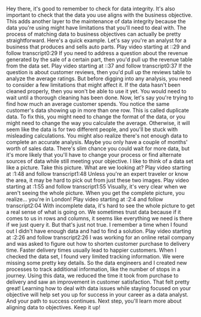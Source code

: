 
Hey there, it's good to remember to check for data integrity. It's also important to check that the data you use aligns with the business objective. This adds another layer to the maintenance of data integrity because the data you're using might have limitations that you'll need to deal with. The process of matching data to business objectives can actually be pretty straightforward. Here's a quick example. Let's say you're an analyst for a business that produces and sells auto parts.
Play video starting at ::29 and follow transcript0:29
If you need to address a question about the revenue generated by the sale of a certain part, then you'd pull up the revenue table from the data set.
Play video starting at ::37 and follow transcript0:37
If the question is about customer reviews, then you'd pull up the reviews table to analyze the average ratings. But before digging into any analysis, you need to consider a few limitations that might affect it. If the data hasn't been cleaned properly, then you won't be able to use it yet. You would need to wait until a thorough cleaning has been done. Now, let's say you're trying to find how much an average customer spends. You notice the same customer's data showing up in more than one row. This is called duplicate data. To fix this, you might need to change the format of the data, or you might need to change the way you calculate the average. Otherwise, it will seem like the data is for two different people, and you'll be stuck with misleading calculations. You might also realize there's not enough data to complete an accurate analysis. Maybe you only have a couple of months' worth of sales data. There's slim chance you could wait for more data, but it's more likely that you'll have to change your process or find alternate sources of data while still meeting your objective. I like to think of a data set like a picture. Take this picture. What are we looking at?
Play video starting at :1:48 and follow transcript1:48
Unless you're an expert traveler or know the area, it may be hard to pick out from just these two images.
Play video starting at :1:55 and follow transcript1:55
Visually, it's very clear when we aren't seeing the whole picture. When you get the complete picture, you realize... you're in London!
Play video starting at :2:4 and follow transcript2:04
With incomplete data, it's hard to see the whole picture to get a real sense of what is going on. We sometimes trust data because if it comes to us in rows and columns, it seems like everything we need is there if we just query it. But that's just not true. I remember a time when I found out I didn't have enough data and had to find a solution.
Play video starting at :2:26 and follow transcript2:26
I was working for an online retail company and was asked to figure out how to shorten customer purchase to delivery time. Faster delivery times usually lead to happier customers. When I checked the data set, I found very limited tracking information. We were missing some pretty key details. So the data engineers and I created new processes to track additional information, like the number of stops in a journey. Using this data, we reduced the time it took from purchase to delivery and saw an improvement in customer satisfaction. That felt pretty great! Learning how to deal with data issues while staying focused on your objective will help set you up for success in your career as a data analyst. And your path to success continues. Next step, you'll learn more about aligning data to objectives. Keep it up!